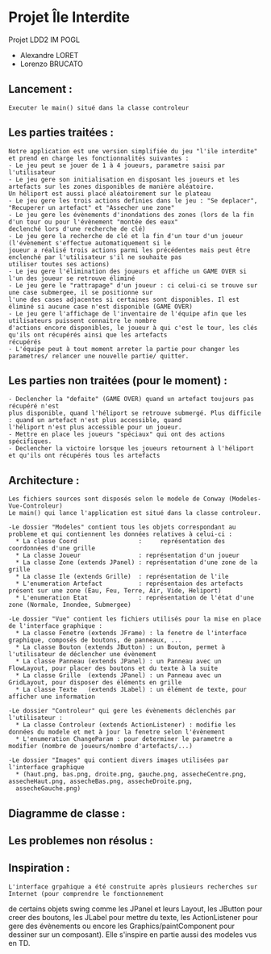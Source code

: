 # Projet Île Interdite
Projet LDD2 IM POGL 
 - Alexandre LORET 
 - Lorenzo BRUCATO

## Lancement : 
    Executer le main() situé dans la classe controleur

## Les parties traitées :
    Notre application est une version simplifiée du jeu "l'ile interdite" et prend en charge les fonctionnalités suivantes :
    - Le jeu peut se jouer de 1 à 4 joueurs, parametre saisi par l'utilisateur
    - Le jeu gere son initialisation en disposant les joueurs et les artefacts sur les zones disponibles de manière aléatoire.
    Un héliport est aussi placé aléatoirement sur le plateau
    - Le jeu gere les trois actions definies dans le jeu : "Se deplacer", "Recuperer un artefact" et "Assecher une zone"
    - Le jeu gere les évènements d'inondations des zones (lors de la fin d'un tour ou pour l'évènement "montée des eaux" 
    declenché lors d'une recherche de clé)
    - Le jeu gere la recherche de clé et la fin d'un tour d'un joueur (l'évènement s'effectue automatiquement si le 
    joueur a réalisé trois actions parmi les précédentes mais peut être enclenché par l'utilisateur s'il ne souhaite pas 
    utiliser toutes ses actions)
    - Le jeu gere l'élimination des joueurs et affiche un GAME OVER si l'un des joueur se retrouve éliminé
    - Le jeu gere le "rattrapage" d'un joueur : ci celui-ci se trouve sur une case submergee, il se positionne sur 
    l'une des cases adjacentes si certaines sont disponibles. Il est éliminé si aucune case n'est disponible (GAME OVER)
    - Le jeu gere l'affichage de l'inventaire de l'équipe afin que les utilisateurs puissent connaitre le nombre 
    d'actions encore disponibles, le joueur à qui c'est le tour, les clés qu'ils ont récupérés ainsi que les artefacts 
    récupérés
    - L'équipe peut à tout moment arreter la partie pour changer les parametres/ relancer une nouvelle partie/ quitter.
    
 ## Les parties non traitées (pour le moment) :
    - Declencher la "defaite" (GAME OVER) quand un artefact toujours pas récupéré n'est 
    plus disponible, quand l'héliport se retrouve submergé. Plus difficile : quand un artefact n'est plus accessible, quand 
    l'héliport n'est plus accessible pour un joueur.
    - Mettre en place les joueurs "spéciaux" qui ont des actions spécifiques.
    - Declencher la victoire lorsque les joueurs retournent à l'héliport et qu'ils ont récupérés tous les artefacts
    
## Architecture :
    Les fichiers sources sont disposés selon le modele de Conway (Modeles-Vue-Controleur)
    Le main() qui lance l'application est situé dans la classe controleur.
    
    -Le dossier "Modeles" contient tous les objets correspondant au probleme et qui contiennent les données relatives à celui-ci :
      * La classe Coord                 :     représentation des coordonnées d'une grille
      * La classe Joueur                : représentation d'un joueur 
      * La classe Zone (extends JPanel) : représentation d'une zone de la grille 
      * La classe Ile (extends Grille)  : représentation de l'ile
      * L'enumeration Artefact          : représentaion des artefacts présent sur une zone (Eau, Feu, Terre, Air, Vide, Heliport)
      * L'enumeration Etat              : représentation de l'état d'une zone (Normale, Inondee, Submergee)
      
    -Le dossier "Vue" contient les fichiers utilisés pour la mise en place de l'interface graphique :
      * La classe Fenetre (extends JFrame) : la fenetre de l'interface graphique, composés de boutons, de panneaux, ...
      * La classe Bouton (extends JButton) : un Bouton, permet à l'utilisateur de déclencher une évènement 
      * La classe Panneau (extends JPanel) : un Panneau avec un FlowLayout, pour placer des boutons et du texte à la suite
      * La classe Grille  (extends JPanel) : un Panneau avec un GridLayout, pour disposer des éléments en grille
      * La classe Texte   (extends JLabel) : un élément de texte, pour afficher une information
      
    -Le dossier "Controleur" qui gere les évènements déclenchés par l'utilisateur :
      * La classe Controleur (extends ActionListener) : modifie les données du modele et met à jour la fenetre selon l'évènement
      * L'enumeration ChangeParam : pour determiner le parametre a modifier (nombre de joueurs/nombre d'artefacts/...)
      
    -Le dossier "Images" qui contient divers images utilisées par l'interface graphique
      * (haut.png, bas.png, droite.png, gauche.png, assecheCentre.png, assecheHaut.png, assecheBas.png, assecheDroite.png,
      assecheGauche.png)
    
## Diagramme de classe :



## Les problemes non résolus :



## Inspiration :

    L'interface grpahique a été construite après plusieurs recherches sur Internet (pour comprendre le fonctionnement
de certains objets swing comme les JPanel et leurs Layout, les JButton pour creer des boutons, les JLabel pour mettre 
du texte, les ActionListener pour gere des évènements ou encore les Graphics/paintComponent pour dessiner sur un 
composant). Elle s'inspire en partie aussi des modeles vus en TD.
    
    
    
    
    
